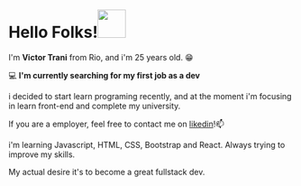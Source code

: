  <h1>Hello Folks!<img src="https://c.tenor.com/GO77-LvOh9oAAAAi/cat-rainbow.gif" width="50"></h1> 

I'm **Victor Trani** from Rio, and i'm 25 years old.  😁

💻 **I'm currently searching for my first job as a dev**

i decided to start learn programing recently, and at the moment i'm focusing in learn front-end and complete my university.

If you are a employer, feel free to contact me on [likedin](https://www.linkedin.com/in/victor-martins-t/)!📫

i'm learning Javascript, HTML, CSS, Bootstrap and React. Always trying to improve my skills.

My actual desire it's to become a great fullstack dev.


